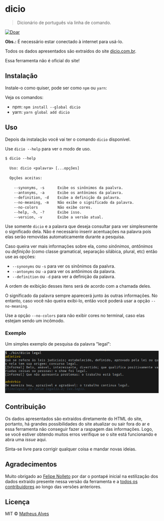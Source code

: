 # dicio

> Dicionário de português via linha de comando.

[![Doar](https://img.shields.io/badge/paypal-doar-179bd7.svg?logo=paypal&style=flat&logoColor=blue)](https://www.paypal.com/cgi-bin/webscr?cmd=_s-xclick&hosted_button_id=3WZ447WCJ54XG&source=url)

**Obs.:** É necessário estar conectado à internet para usá-lo.

Todos os dados apresentados são extraídos do site [dicio.com.br](https://dicio.com.br).

Essa ferramenta não é oficial do site!

## Instalação

Instale-o como quiser, pode ser como `npm` ou `yarn`:

Veja os comandos:

- npm: `npm install --global dicio`
- yarn: `yarn global add dicio`

## Uso

Depois da instalação você vai ter o comando `dicio` disponível.

Use `dicio --help` para ver o modo de uso.

```
$ dicio --help

  Uso: dicio <palavra> [...opções]

  Opções aceitas:

    --synonyms, -s      Exibe os sinônimos da paalvra.
    --antonyms, -a      Exibe os antônimos da palavra.
    --definition, -d    Exibe a definição da palavra.
    --no-meaning, -m    Não exibe o significado da palavra.
    --no-colors         Não exibe cores.
    --help, -h, -?      Exibe isso.
    --version, -v       Exibe a versão atual.
```

Use somente `dicio` e a palavra que deseja consultar para ver simplesmente o
significado dela. Não é necessário inserir acentuações na palavra pois elas serão
removidas automaticamente durante a pesquisa.

Caso queira ver mais informações sobre ela, como *sinônimos*, *antônimos* ou
*definição* (como classe gramatical, separação silábica, plural, etc) então
use as opções:

* `--synonyms` ou `-s` para ver os sinônimos da paalvra.
* `--antonyms` ou `-a` para ver os antônimos da palavra.
* `--definition` ou `-d` para ver a definição da palavra.

A ordem de exibição desses itens será de acordo com a chamada deles.

O significado da palavra sempre aparecerá junto às outras informações. No
entanto, caso você não queira exibi-lo, então você poderá usar a opção
`--no-meaning`.

Use a opção `--no-colors` para não exibir cores no terminal, caso elas estejam
sendo um incômodo.

### Exemplo

Um simples exemplo de pesquisa da palavra "legal":

![Screenshot](./screenshot.png)

## Contribuição

Os dados apresentados são extraídos diretamente do HTML do site, portanto, há
grandes possibilidades do site atualizar ou sair fora do ar e essa ferramenta
não conseguir fazer a raspagem das informações. Logo, se você estiver obtendo
muitos erros verifique se o site está funcionando e abra uma *issue* aqui.

Sinta-se livre para corrigir qualquer coisa e mandar novas ideias.

## Agradecimentos

Muito obrigado ao [Felipe Nolleto](https://github.com/nolleto) por dar o
pontapé inicial na estilização dos dados extraído presente nessa versão da
ferramenta e a
[todos os contribuidores](https://github.com/theuves/dicio/graphs/contributors)
ao longo das versões anteriores.

## Licença

MIT &copy; [Matheus Alves](https://github.com/theuves)
